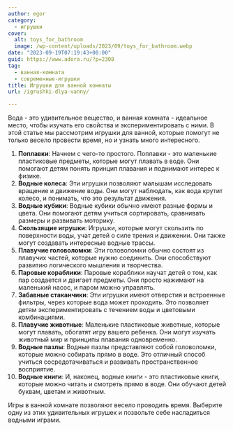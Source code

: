 ```yaml
---
author: egor
category:
  - игрушки
cover:
  alt: toys_for_bathroom
  image: /wp-content/uploads/2023/09/toys_for_bathroom.webp
date: "2023-09-19T07:19:43+00:00"
guid: https://www.adora.ru/?p=2308
tag:
  - ванная-комната
  - современные-игрушки
title: Игрушки для ванной комнаты
url: /igrushki-dlya-vanny/

---
```

Вода \- это удивительное вещество, и ванная комната \- идеальное место, чтобы изучать его свойства и экспериментировать с ними. В этой статье мы рассмотрим игрушки для ванной, которые помогут не только весело провести время, но и узнать много интересного.

1. **Поплавки**: Начнем с чего\-то простого. Поплавки \- это маленькие пластиковые предметы, которые могут плавать в воде. Они помогают детям понять принцип плавания и поднимают интерес к физике.
1. **Водные колеса**: Эти игрушки позволяют малышам исследовать вращение и движение воды. Они могут наблюдать, как вода крутит колесо, и понимать, что это результат движения.
1. **Водные кубики**: Водные кубики обычно имеют разные формы и цвета. Они помогают детям учиться сортировать, сравнивать размеры и развивать моторику.
1. **Скользящие игрушки**: Игрушки, которые могут скользить по поверхности воды, учат детей о силе трения и движении. Они также могут создавать интересные водные трассы.
1. **Плавучие головоломки**: Эти головоломки обычно состоят из плавучих частей, которые нужно соединить. Они способствуют развитию логического мышления и творчества.
1. **Паровые кораблики**: Паровые кораблики научат детей о том, как пар создается и двигает предметы. Они просто нажимают на маленький насос, и паром можно управлять.
1. **Забавные стаканчики**: Эти игрушки имеют отверстия и встроенные фильтры, через которые вода может проходить. Это позволяет детям экспериментировать с течением воды и цветовыми комбинациями.
1. **Плавучие животные**: Маленькие пластиковые животные, которые могут плавать, обогатят игру вашего ребенка. Они могут изучать животный мир и принципы плавания одновременно.
1. **Водные пазлы**: Водные пазлы представляют собой головоломки, которые можно собирать прямо в воде. Это отличный способ учиться сосредотачиваться и развивать пространственное восприятие.
1. **Водные книги**: И, наконец, водные книги \- это пластиковые книги, которые можно читать и смотреть прямо в воде. Они обучают детей буквам, цветам и животным.

Игры в ванной комнате позволяют весело проводить время. Выберите одну из этих удивительных игрушек и позвольте себе насладиться водными играми.
